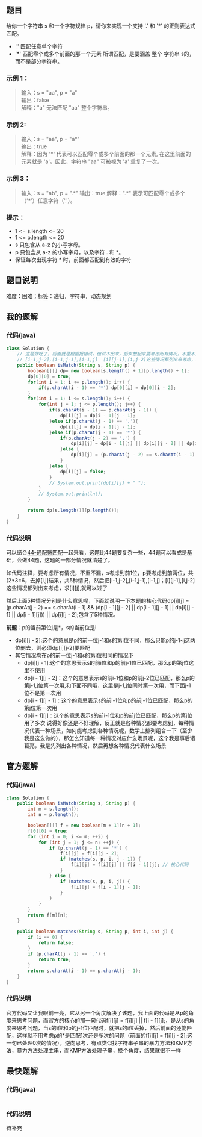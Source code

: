 ## 题目
给你一个字符串 s 和一个字符规律 p，请你来实现一个支持 '.' 和 '*' 的正则表达式匹配。

- '.' 匹配任意单个字符
- '*' 匹配零个或多个前面的那一个元素
所谓匹配，是要涵盖 整个 字符串 s的，而不是部分字符串。
### 示例 1：
> 输入：s = "aa", p = "a"  
> 输出：false  
> 解释："a" 无法匹配 "aa" 整个字符串。  
### 示例 2:
> 输入：s = "aa", p = "a*"    
> 输出：true  
> 解释：因为 '*' 代表可以匹配零个或多个前面的那一个元素, 在这里前面的元素就是 'a'。因此，字符串 "aa" 可被视为 'a' 重复了一次。
### 示例 3：
> 输入：s = "ab", p = ".*"
> 输出：true
> 解释：".\*" 表示可匹配零个或多个（'\*'）任意字符（'.'）。
### 提示：
- 1 <= s.length <= 20
- 1 <= p.length <= 20
- s 只包含从 a-z 的小写字母。
- p 只包含从 a-z 的小写字母，以及字符 . 和 *。
- 保证每次出现字符 * 时，前面都匹配到有效的字符
## 题目说明
难度：困难；标签：递归，字符串，动态规划
## 我的题解
### 代码(java)
```java
class Solution {
    // 这题做吐了，后面就是根据报错试，但试不出来，后来想起来要考虑所有情况，不重不漏，s考虑到前1位，p要考虑到前两位，共(2*3=6，去掉[i,j]结果，共5种情况，然后把
    // [i-1,j-2],[i-1,j-1],[i-1,j]  [i][j-1],[i,j-2]这些情况都列出来考虑，求[i][j],然后就过了
    public boolean isMatch(String s, String p) {
        boolean[][] dp= new boolean[s.length() + 1][p.length() + 1];
        dp[0][0] = true;
        for(int i = 1; i <= p.length(); i++) {
            if(p.charAt(i - 1) == '*') dp[0][i] = dp[0][i - 2];
        }
        for(int i = 1; i <= s.length(); i++) {
            for(int j = 1; j <= p.length(); j++) {
                if(s.charAt(i - 1) == p.charAt(j - 1)) {
                    dp[i][j] = dp[i - 1][j - 1];
                }else if(p.charAt(j - 1) == '.'){
                    dp[i][j] = dp[i - 1][j - 1];
                }else if(p.charAt(j - 1) == '*') {
                    if(p.charAt(j - 2) == '.') {
                        dp[i][j] = dp[i - 1][j] || dp[i][j - 2] || dp[i - 1][j - 2]; // 这一句即44题的那一行核心代码，可以看44题的代码说明
                    }else {
                        dp[i][j] = (p.charAt(j - 2) == s.charAt(i - 1) && (dp[i - 1][j - 2] || dp[i - 1][j - 1] || dp[i][j - 1] || dp[i - 1][j])) || dp[i][j - 2]; // 本题的核心代码
                    }
                }else {
                    dp[i][j] = false;
                }
                // System.out.print(dp[i][j] + " ");
            }
            // System.out.println();
        }

        return dp[s.length()][p.length()];
    }
}
```
### 代码说明
可以结合[44-通配符匹配](https://github.com/zhangxinren1989/leetcode-letscode/blob/main/column/regex/question/44-%E9%80%9A%E9%85%8D%E7%AC%A6%E5%8C%B9%E9%85%8D.md)一起来看，这题比44题要复杂一些，44题可以看成是基础，会做44题，这题的一部分情况就清楚了。

如代码注释，要考虑所有情况，不重不漏，s考虑到前1位，p要考虑到前两位，共(2*3=6，去掉[i,j]结果，共5种情况，然后把[i-1,j-2],[i-1,j-1],[i-1,j]；[i][j-1],[i,j-2]这些情况都列出来考虑，求[i][j],就可以过了

然后上面5种情况分别是什么意思呢，下面就说明一下本题的核心代码dp[i][j] = (p.charAt(j - 2) == s.charAt(i - 1) && (dp[i - 1][j - 2] || dp[i - 1][j - 1] || dp[i][j - 1] || dp[i - 1][j])) || dp[i][j - 2];包含了5种情况。

**前题**：p的当前第位j是*，s的当前位是i

- dp[i][j - 2]:这个的意思是p的前一位j-1和s的第i位不同，那么只能p的j-1~j这两位删去，则必须dp[i][j-2]要匹配
- 其它情况均在p的前一位j-1和s的第i位相同的情况下
  - dp[i][j - 1]:这个的意思表示s的前i位和p的前j-1位已匹配，那么p的第j位这里不使用
  - dp[i - 1][j - 2]：这个的意思表示s的前i-1位和p的前j-2位已匹配，那么p的第j-1,j位第一次用,和下面不同哦，这里是j-1,j位同时第一次用，而下面j-1位不是第一次用
  - dp[i - 1][j - 1]：这个的意思表示s的前i-1位和p的前j-1位已匹配，那么p的第j位第一次用
  - dp[i - 1][j]：这个的意思表示s的前i-1位和p的前j位已匹配，那么p的第j位用了多次
说得好像还是不好理解，反正就是各种情况都要考虑到，每种情况代表一种场景，如何能考虑到各种情况呢，数学上排列组合一下（至少我是这么做的），那怎么知道每一种情况对应什么场景呢，这个我是事后诸葛亮，我是先列出各种情况，然后再想各种情况代表什么场景
## 官方题解
### 代码(java)
```java
class Solution {
    public boolean isMatch(String s, String p) {
        int m = s.length();
        int n = p.length();

        boolean[][] f = new boolean[m + 1][n + 1];
        f[0][0] = true;
        for (int i = 0; i <= m; ++i) {
            for (int j = 1; j <= n; ++j) {
                if (p.charAt(j - 1) == '*') {
                    f[i][j] = f[i][j - 2];
                    if (matches(s, p, i, j - 1)) {
                        f[i][j] = f[i][j] || f[i - 1][j]; // 核心代码
                    }
                } else {
                    if (matches(s, p, i, j)) {
                        f[i][j] = f[i - 1][j - 1];
                    }
                }
            }
        }
        return f[m][n];
    }

    public boolean matches(String s, String p, int i, int j) {
        if (i == 0) {
            return false;
        }
        if (p.charAt(j - 1) == '.') {
            return true;
        }
        return s.charAt(i - 1) == p.charAt(j - 1);
    }
}

```
### 代码说明
官方代码又让我眼前一亮，它从另一个角度解决了该题，我上面的代码是从p的角度来思考问题，而官方的核心的那一句代码f[i][j] = f[i][j] || f[i - 1][j];，是从s的角度来思考问题，当s的i位和p的j-1位匹配时，就把s的i位丢掉，然后前面的还能匹配，这样就不用考虑p的*是匹配1次还是多次的问题（前面的f[i][j] = f[i][j - 2];这一句已处理0次的情况），逆向思考，有点类似找字符串子串的暴力方法和KMP方法，暴力方法处理主串，而KMP方法处理子串，换个角度，结果就很不一样
## 最快题解
### 代码(java)
```java

```
### 代码说明
待补充
